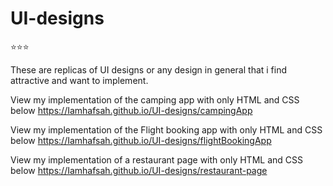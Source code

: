 # UI-designs

⭐⭐⭐

These are replicas of UI designs or any design in general that i find attractive and want to implement.

View my implementation of the camping app with only HTML and CSS below
https://Iamhafsah.github.io/UI-designs/campingApp

View my implementation of the Flight booking app with only HTML and CSS below
https://Iamhafsah.github.io/UI-designs/flightBookingApp

View my implementation of a restaurant page with only HTML and CSS below
https://Iamhafsah.github.io/UI-designs/restaurant-page
